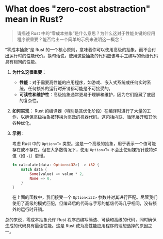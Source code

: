 # What does "zero-cost abstraction" mean in Rust?

> 请描述 Rust 中的“零成本抽象”是什么意思？为什么这对于性能关键的应用程序很重要？能否给出一个简单的示例来说明这一概念？

“零成本抽象”是 Rust 的一个核心原则，意味着你可以使用高级的抽象，而不会付出运行时的性能代价。换句话说，使用这些抽象的代码应该与手工编写的低级代码具有相同的性能。

1. **为什么这很重要**：
   - **性能**：对于需要高性能的应用程序，如游戏、嵌入式系统或任何实时系统，任何额外的运行时开销都可能是不可接受的。
   - **可读性和维护性**：高级抽象通常更易于理解和维护，因为它们隐藏了底层的复杂性。

2. **如何实现**：
   Rust 的编译器（特别是其优化阶段）在编译时进行了大量的工作，以确保高级抽象被转换为高效的机器代码。这包括内联、循环展开和其他各种优化。

3. **示例**：

   考虑 Rust 中的 `Option<T>` 类型。这是一个高级的抽象，用于表示一个值可能存在或不存在。但在大多数情况下，使用 `Option<T>` 不会比使用裸指针或特殊值（如 `-1`）更慢。

   ```rust
   fn calculate(data: Option<i32>) -> i32 {
       match data {
           Some(value) => value * 2,
           None => 0,
       }
   }
   ```

   在上面的函数中，我们接受一个 `Option<i32>` 参数并对其进行匹配。尽管我们使用了高级的模式匹配，但编译后的代码与手写的低级代码几乎相同，没有额外的运行时开销。

总的来说，零成本抽象允许 Rust 程序员编写简洁、可读和高级的代码，同时确保生成的代码具有最佳性能。这是 Rust 成为高性能应用程序的理想选择的原因之一。
